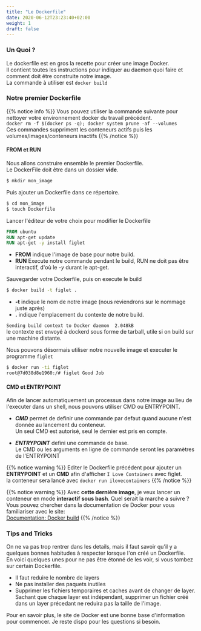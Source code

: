 ```yaml
---
title: "Le Dockerfile"
date: 2020-06-12T23:23:40+02:00
weight: 1
draft: false
---
```


### Un Quoi ?

Le dockerfile est en gros la recette pour créer une image Docker.  
Il contient toutes les instructions pour indiquer au daemon quoi faire et comment doit être construite notre image.  
La commande à utiliser est `docker build`  

### Notre premier Dockerfile
{{% notice info %}}
Vous pouvez utiliser la commande suivante pour nettoyer votre environnement docker du travail précédent.  
`docker rm -f $(docker ps -q); docker system prune -af --volumes`  
Ces commandes suppriment les conteneurs actifs puis les volumes/images/conteneurs inactifs
{{% /notice %}}

#### FROM et RUN
Nous allons construire ensemble le premier Dockerfile.  
Le DockerFile doit être dans un dossier **vide**.  

```bash
$ mkdir mon_image
```
Puis ajouter un Dockerfile dans ce répertoire.
```bash
$ cd mon_image
$ touch Dockerfile
```

Lancer l'éditeur de votre choix pour modifier le Dockerfile
```dockerfile
FROM ubuntu
RUN apt-get update
RUN apt-get -y install figlet
```

- **FROM** indique l'image de base pour notre build.  
- **RUN** Execute notre commande pendant le build, RUN ne doit pas être interactif, d'où le *-y* durant le apt-get.  

Sauvegarder votre Dockerfile, puis on execute le build  
```bash
$ docker build -t figlet .
```
- **-t** indique le nom de notre image (nous reviendrons sur le nommage juste après)  
- **.** indique l'emplacement du contexte de notre build.  
      
`Sending build context to Docker daemon  2.048kB`  
le contexte est envoyé à dockerd sous forme de tarball, utile si on build sur une machine distante.

Nous pouvons désormais utiliser notre nouvelle image et executer le programme `figlet`
```bash
$ docker run -ti figlet
root@7d038d8e1960:/# figlet Good Job
```

#### CMD et ENTRYPOINT
Afin de lancer automatiquement un processus dans notre image au lieu de l'executer dans un shell, nous pouvons utiliser CMD ou ENTRYPOINT.  

- ***CMD*** permet de definir une commande par defaut quand aucune n'est donnée au lancement du conteneur.  
Un seul CMD est autorisé, seul le dernier est pris en compte.

- ***ENTRYPOINT*** defini une commande de base.  
Le CMD ou les arguments en ligne de commande seront les paramètres de l'ENTRYPOINT  

{{% notice warning %}}
Editer le Dockerfile précédent pour ajouter un **ENTRYPOINT** et un **CMD** afin d'afficher `I Love Containers` avec figlet.  
la conteneur sera lancé avec `docker run ilovecontainers`
{{% /notice %}}

{{% notice warning %}}
Avec **cette dernière image**, je veux lancer un conteneur en mode **interactif sous bash**. 
Quel serait la marche a suivre ?
Vous pouvez chercher dans la documentation de Docker pour vous familiariser avec le site:  
[Documentation: Docker build](https://docs.docker.com/engine/reference/builder/)
{{% /notice %}}


### Tips and Tricks

On ne va pas trop rentrer dans les details, mais il faut savoir qu'il y a quelques bonnes habitudes à respecter lorsque l'on créé un Dockerfile.  
En voici quelques unes pour ne pas être étonné de les voir, si vous tombez sur certain Dockerfile.  

- Il faut reduire le nombre de layers
- Ne pas installer des paquets inutiles
- Supprimer les fichiers temporaires et caches avant de changer de layer.  
  Sachant que chaque layer est indépendant, supprimer un fichier créé dans un layer précedant ne reduira pas la taille de l'image.

Pour en savoir plus, le site de Docker est une bonne base d'information pour commencer.
Je reste dispo pour les questions si besoin.
